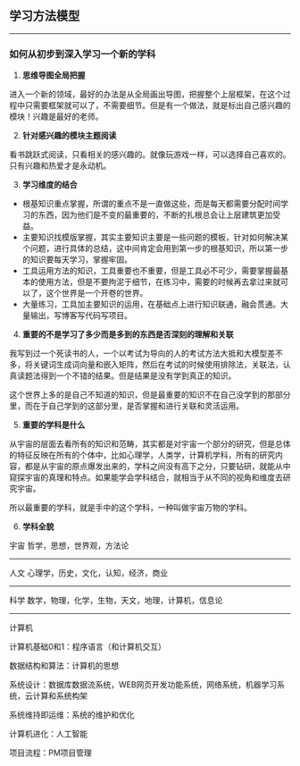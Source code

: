 ## 学习方法模型

---
### 如何从初步到深入学习一个新的学科

1. **思维导图全局把握**

进入一个新的领域，最好的办法是从全局画出导图，把握整个上层框架，在这个过程中只需要框架就可以了，不需要细节。但是有一个做法，就是标出自己感兴趣的模块！兴趣是最好的老师。

2. **针对感兴趣的模块主题阅读**

看书跳跃式阅读，只看相关的感兴趣的。就像玩游戏一样，可以选择自己喜欢的。只有兴趣和热爱才是永动机。

3. **学习维度的结合**

- 根基知识重点掌握，所谓的重点不是一直做这些，而是每天都需要分配时间学习的东西，因为他们是不变的最重要的，不断的扎根总会让上层建筑更加受益。
- 主要知识找模版掌握，其实主要知识主要是一些问题的模板，针对如何解决某个问题，进行具体的总结，这中间肯定会用到第一步的根基知识，所以第一步的知识要每天学习，掌握牢固。
- 工具运用方法的知识，工具重要也不重要，但是工具必不可少，需要掌握最基本的使用方法，但是不要拘泥于细节，在练习中，需要的时候再去拿过来就可以了，这个世界是一个开卷的世界。
- 大量练习，工具加主要知识的运用，在基础点上进行知识联通，融会贯通。大量输出，写博客写代码写项目。

4. **重要的不是学习了多少而是多到的东西是否深刻的理解和关联**

我写到过一个死读书的人，一个以考试为导向的人的考试方法大抵和大模型差不多，将关键词生成词向量和嵌入矩阵，然后在考试的时候使用排除法，关联法，认真读题法得到一个不错的结果。但是结果是没有学到真正的知识。

这个世界上多的是自己不知道的知识，但是最重要的知识不在自己没学到的那部分里，而在于自己学到的这部分里，是否掌握和进行关联和灵活运用。

5. **重要的学科是什么**

从宇宙的层面去看所有的知识和范畴，其实都是对宇宙一个部分的研究，但是总体的特征反映在所有的个体中，比如心理学，人类学，计算机学科，所有的研究内容，都是从宇宙的原点爆发出来的，学科之间没有高下之分，只要钻研，就能从中窥探宇宙的真理和特点。如果能学会学科结合，就相当于从不同的视角和维度去研究宇宙。

所以最重要的学科，就是手中的这个学科，一种叫做宇宙万物的学科。

6. **学科全貌**

宇宙
哲学，思想，世界观，方法论

---
人文
心理学，历史，文化，认知，经济，商业

---
科学
数学，物理，化学，生物，天文，地理，计算机，信息论

---
计算机

计算机基础0和1：程序语言（和计算机交互）

数据结构和算法：计算机的思想

系统设计：数据库数据流系统，WEB网页开发功能系统，网络系统，机器学习系统，云计算和系统构架

系统维持即运维：系统的维护和优化

计算机进化：人工智能

项目流程：PM项目管理

